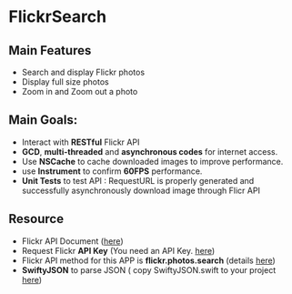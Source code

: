# FlickrSearch

## Main Features
* Search and display Flickr photos
* Display full size photos
* Zoom in and Zoom out a photo


## Main Goals:

* Interact with **RESTful** Flickr API
* **GCD**, **multi-threaded** and **asynchronous codes** for internet access.
* Use **NSCache** to cache downloaded images to improve performance.
* use **Instrument** to confirm **60FPS** performance.
* **Unit Tests** to test API : RequestURL is properly generated and successfully asynchronously download image through Flicr API

## Resource
* Flickr API Document ([here](https://www.flickr.com/services/api/))
* Request Flickr **API Key** (You need an API Key. [here](https://www.flickr.com/services/api/misc.api_keys.html)) 
* Flickr API method for this APP is **flickr.photos.search** (details [here](https://www.flickr.com/services/api/flickr.photos.search.html)) 
* **SwiftyJSON** to parse JSON ( copy SwiftyJSON.swift to your project [here](https://github.com/SwiftyJSON/SwiftyJSON/tree/master/Source))
